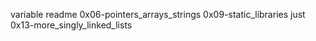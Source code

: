 variable
readme
0x06-pointers_arrays_strings
0x09-static_libraries
just
0x13-more_singly_linked_lists
